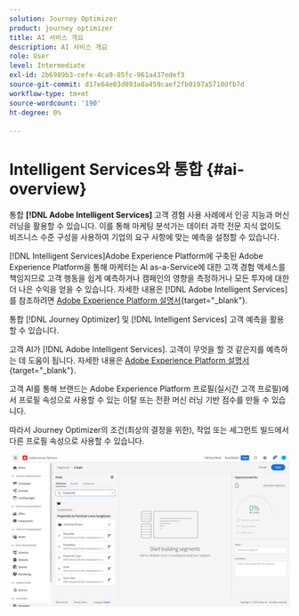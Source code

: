 ```yaml
---
solution: Journey Optimizer
product: journey optimizer
title: AI 서비스 개요
description: AI 서비스 개요
role: User
level: Intermediate
exl-id: 2b6989b3-cefe-4ca9-85fc-961a437edef3
source-git-commit: d17e64e03d093a8a459caef2fb0197a5710dfb7d
workflow-type: tm+mt
source-wordcount: '190'
ht-degree: 0%

---
```


# Intelligent Services와 통합 {#ai-overview}

통합 **[!DNL Adobe Intelligent Services]** 고객 경험 사용 사례에서 인공 지능과 머신 러닝을 활용할 수 있습니다. 이를 통해 마케팅 분석가는 데이터 과학 전문 지식 없이도 비즈니스 수준 구성을 사용하여 기업의 요구 사항에 맞는 예측을 설정할 수 있습니다.

[!DNL Intelligent Services]Adobe Experience Platform에 구축된 Adobe Experience Platform을 통해 마케터는 AI as-a-Service에 대한 고객 경험 액세스를 책임지므로 고객 행동을 쉽게 예측하거나 캠페인의 영향을 측정하거나 모든 투자에 대한 더 나은 수익을 얻을 수 있습니다. 자세한 내용은 [!DNL Adobe Intelligent Services]를 참조하려면 [Adobe Experience Platform 설명서](https://experienceleague.adobe.com/docs/experience-platform/intelligent-services/home.html){target=&quot;_blank&quot;}.

통합 [!DNL Journey Optimizer] 및 [!DNL Intelligent Services] 고객 예측을 활용할 수 있습니다.

고객 AI가 [!DNL Adobe Intelligent Services]. 고객이 무엇을 할 것 같은지를 예측하는 데 도움이 됩니다. 자세한 내용은 [Adobe Experience Platform 설명서](https://experienceleague.adobe.com/docs/experience-platform/intelligent-services/customer-ai/overview.html){target=&quot;_blank&quot;}.

고객 AI를 통해 브랜드는 Adobe Experience Platform 프로필(실시간 고객 프로필)에서 프로필 속성으로 사용할 수 있는 이탈 또는 전환 머신 러닝 기반 점수를 만들 수 있습니다.

따라서 Journey Optimizer의 조건(최상의 결정을 위한), 작업 또는 세그먼트 빌드에서 다른 프로필 속성으로 사용할 수 있습니다.

![](assets/customer-ai.png)

